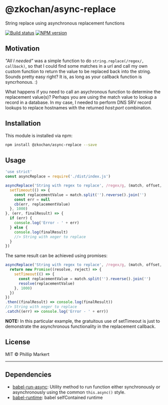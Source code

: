 <!--@'# ' + package.name-->
# @zkochan/async-replace
<!--/@-->

<!--@package.description-->
String replace using asynchronous replacement functions
<!--/@-->

<!--@shields.flatSquare('travis', 'npm')-->
[![Build status](https://img.shields.io/travis/zkochan/async-replace.svg?style=flat-square)](https://travis-ci.org/zkochan/async-replace)
[![NPM version](https://img.shields.io/npm/v/@zkochan/async-replace.svg?style=flat-square)](https://www.npmjs.com/package/@zkochan/async-replace)
<!--/@-->


## Motivation

*"All I needed"* was a simple function to do `string.replace(/regex/, callback)`, so that I could find some matches in a url
and call my own custom function to return the value to be replaced back into the string. Sounds pretty easy right? It is,
as long as your callback function is syncrhonous. :)

What happens if you need to call an asychronous function to determine the replacement value(s)? Perhaps you are using the
match value to lookup a record in a database. In my case, I needed to perform DNS SRV record lookups to replace hostnames
with the returned *host:port* combination.


<!--@installation()-->
## Installation

This module is installed via npm:

``` sh
npm install @zkochan/async-replace --save
```
<!--/@-->


## Usage

<!--@example('./example.js')-->
``` js
'use strict'
const asyncReplace = require('./dist/index.js')

asyncReplace('String with regex to replace', /regex/g, (match, offset, str, cb) => {
  setTimeout(() => {
    const replacementValue = match.split('').reverse().join('')
    const err = null
    cb(err, replacementValue)
  }, 1000)
}, (err, finalResult) => {
  if (err) {
    console.log('Error - ' + err)
  } else {
    console.log(finalResult)
    //> String with xeger to replace
  }
})
```

The same result can be achieved using promises:

``` js
asyncReplace('String with regex to replace', /regex/g, (match, offset, str) => {
  return new Promise((resolve, reject) => {
    setTimeout(() => {
      const replacementValue = match.split('').reverse().join('')
      resolve(replacementValue)
    }, 1000)
  })
})
.then((finalResult) => console.log(finalResult))
//> String with xeger to replace
.catch((err) => console.log('Error - ' + err))
```
<!--/@-->

**NOTE:** In this particular example, the gratuitous use of setTimeout is just to demonstrate the asynchronous functionality in the replacement callback.


<!--@license()-->
## License

MIT © Phillip Markert
<!--/@-->

***

<!--@dependencies()-->
## Dependencies

- [babel-run-async](https://github.com/zkochan/run-async): Utility method to run function either synchronously or asynchronously using the common `this.async()` style.
- [babel-runtime](https://github.com/babel/babel/blob/master/packages): babel selfContained runtime

<!--/@-->
